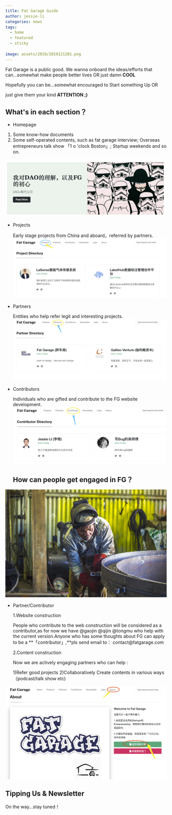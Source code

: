 ```yaml
---
title: Fat Garage Guide
author: jessie-li
categories: news
tags:
  - home
  - featured
  - sticky

image: assets/2019/2019121201.png
---
```

  Fat Garage is a public good.
  We wanna onboard the ideas/efforts that can...somewhat make people better lives OR just damn **COOL**

  Hopefully you can be...somewhat encouraged to Start something Up OR

just give them your kind **ATTENTION ;)**

## What's in each section？
* Homepage 
1. Some know-how documents
2.  Some self-operated contents, such as fat garage interview; Overseas entrepreneurs talk show 「1 o 'clock Boston」;  Startup weekends and so on.

![walking](/assets/2019/2019121202.png)
* Projects 

  Early stage projects from China and aboard，referred by partners.
![walking](/assets/2019/2019121203.png)
* Partners 

  Entities who help refer legit and interesting projects.
![walking](/assets/2019/2019121204.png)
* Contributors 

  Individuals who are gifted and contribute to the FG website development.
![walking](/assets/2019/2019121205.png)

  ## How can people get engaged in FG？
![walking](/assets/2019/2019121206.png)


* Partner/Contributor
  <p>1.Website construction </p>People who contribute to the web construction will be considered as a contributor,as for now we have @gaojin @qijin @tongmu who help with the current version.Anyone who has some thoughts about FG can apply to be a **「contributor」,**pls send email to： contact@fatgarage.com


  2.Content construction 

  Now we are actively engaging partners who can help :

  1)Refer good projects
  2)Collaboratively Create contents in various ways （podcast/talk show etc)


![walking](/assets/2019/2019121207.png)
## Tipping Us & Newsletter 
<span>On the way...stay tuned！</span>

